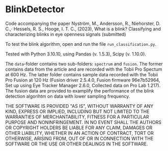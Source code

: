 # BlinkDetector
Code accompanying the paper Nyström, M., Andersson, R., Niehorster, D. C.,· Hessels, R. S., Hooge, I. T. C., (2023), What is a blink? Classifying and characterizing blinks in eye openness signals (submitted)

To test the blink algorithm, open and run the file `run_classification.py`.

Tested with Python 3.10.10, using Pandas (v. 1.5.3), Scipy (v. 1.10.0).

The `data`-folder contains two sub-folders: `spectrum` and `fusion`. The former contains data from the article and are recorded with the Tobii Pro Spectum at 600 Hz. The latter folder contains sample data recorded with the Tobii Pro Fusion at 120 Hz (Fusion driver 2.5.4.0, Fusion firmware 96e7b52964, Set up using Eye Tracker Manager 2.6.0, Collected data on Pro Lab 1.217).
The fusion data are provided to examplify the performance of the blink detection algorihtm on data with lower sampling frequency.

THE SOFTWARE IS PROVIDED "AS IS", WITHOUT WARRANTY OF ANY KIND, EXPRESS OR
IMPLIED, INCLUDING BUT NOT LIMITED TO THE WARRANTIES OF MERCHANTABILITY,
FITNESS FOR A PARTICULAR PURPOSE AND NONINFRINGEMENT. IN NO EVENT SHALL THE
AUTHORS OR COPYRIGHT HOLDERS BE LIABLE FOR ANY CLAIM, DAMAGES OR OTHER
LIABILITY, WHETHER IN AN ACTION OF CONTRACT, TORT OR OTHERWISE, ARISING FROM,
OUT OF OR IN CONNECTION WITH THE SOFTWARE OR THE USE OR OTHER DEALINGS IN THE
SOFTWARE.
